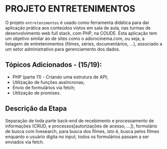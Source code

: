 # PROJETO ENTRETENIMENTOS
O projeto `entretenimentos` é usado como ferramenta didática para dar aplicação prática aos conteúdos vistos em sala de aula, nas turmas de desenvolvimento web full stack, com PHP, na COUDE. Esta aplicação tem um objetivo similar ao de sites como o adorocinema.com, ou seja, a listagem de entretenimentos (filmes, séries, documentários, ...), associado a um setor administrativo para gerenciamento dos dados.

## Tópicos Adicionados - (15/19):
* PHP (parte 11) - Criando uma estrutura de API;
* Utilização de funções assíncronas;
* Envio de formulários via fetch;
* Utilização de promises.

## Descrição da Etapa
Separação de toda parte back-end de recebimento e processamento de informações (CRUD, e processos[autorizações de acesso, ...]), formulário de busca com livesearch, para busca dos filmes, isto é, busca pelos filmes enquanto o usuário digita no input, todos os formulários passam a ser enviados via fetch.